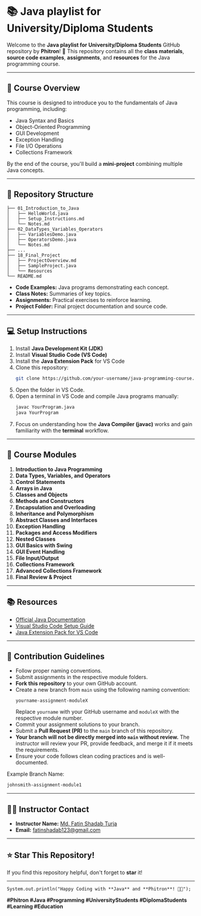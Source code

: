 # 📚 Java playlist for University/Diploma Students

Welcome to the **Java playlist for University/Diploma Students** GitHub repository by **Phitron**! 🚀 This repository contains all the **class materials**, **source code examples**, **assignments**, and **resources** for the Java programming course.

---

## 📖 **Course Overview**
This course is designed to introduce you to the fundamentals of Java programming, including:
- Java Syntax and Basics
- Object-Oriented Programming
- GUI Development
- Exception Handling
- File I/O Operations
- Collections Framework

By the end of the course, you'll build a **mini-project** combining multiple Java concepts.

---

## 📂 **Repository Structure**

```
├── 01_Introduction_to_Java
│   ├── HelloWorld.java
│   ├── Setup_Instructions.md
│   └── Notes.md
├── 02_DataTypes_Variables_Operators
│   ├── VariablesDemo.java
│   ├── OperatorsDemo.java
│   └── Notes.md
├── ...
├── 18_Final_Project
│   ├── ProjectOverview.md
│   ├── SampleProject.java
│   └── Resources
└── README.md
```

- **Code Examples:** Java programs demonstrating each concept.
- **Class Notes:** Summaries of key topics.
- **Assignments:** Practical exercises to reinforce learning.
- **Project Folder:** Final project documentation and source code.

---

## 💻 **Setup Instructions**
1. Install **Java Development Kit (JDK)**
2. Install **Visual Studio Code (VS Code)**
3. Install the **Java Extension Pack** for VS Code
4. Clone this repository:
   ```bash
   git clone https://github.com/your-username/java-programming-course.git
   ```
5. Open the folder in VS Code.
6. Open a terminal in VS Code and compile Java programs manually:
   ```bash
   javac YourProgram.java
   java YourProgram
   ```
7. Focus on understanding how the **Java Compiler (javac)** works and gain familiarity with the **terminal** workflow.

---

## 📅 **Course Modules**
1. **Introduction to Java Programming**
2. **Data Types, Variables, and Operators**
3. **Control Statements**
4. **Arrays in Java**
5. **Classes and Objects**
6. **Methods and Constructors**
7. **Encapsulation and Overloading**
8. **Inheritance and Polymorphism**
9. **Abstract Classes and Interfaces**
10. **Exception Handling**
11. **Packages and Access Modifiers**
12. **Nested Classes**
13. **GUI Basics with Swing**
14. **GUI Event Handling**
15. **File Input/Output**
16. **Collections Framework**
17. **Advanced Collections Framework**
18. **Final Review & Project**

---

## 📚 **Resources**
- [Official Java Documentation](https://docs.oracle.com/javase/)
- [Visual Studio Code Setup Guide](https://code.visualstudio.com/)
- [Java Extension Pack for VS Code](https://marketplace.visualstudio.com/items?itemName=vscjava.vscode-java-pack)
---

## 🤝 **Contribution Guidelines**
- Follow proper naming conventions.
- Submit assignments in the respective module folders.
- **Fork this repository** to your own GitHub account.
- Create a new branch from `main` using the following naming convention:
   ```
   yourname-assignment-moduleX
   ```
   Replace `yourname` with your GitHub username and `moduleX` with the respective module number.
- Commit your assignment solutions to your branch.
- Submit a **Pull Request (PR)** to the `main` branch of this repository.
- **Your branch will not be directly merged into `main` without review.** The instructor will review your PR, provide feedback, and merge it if it meets the requirements.
- Ensure your code follows clean coding practices and is well-documented.

Example Branch Name:
```bash
johnsmith-assignment-module1
```

---

## 🧑‍💻 **Instructor Contact**
- **Instructor Name:** [Md. Fatin Shadab Turja](https://github.com/FatinShadab)
- **Email:** fatinshadab123@gmail.com

---

## ⭐ **Star This Repository!**
If you find this repository helpful, don't forget to **star** it!

---
```
System.out.println("Happy Coding with **Java** and **Phitron**! 🎯✨");
```

**#Phitron #Java #Programming #UniversityStudents #DiplomaStudents #Learning #Education**
